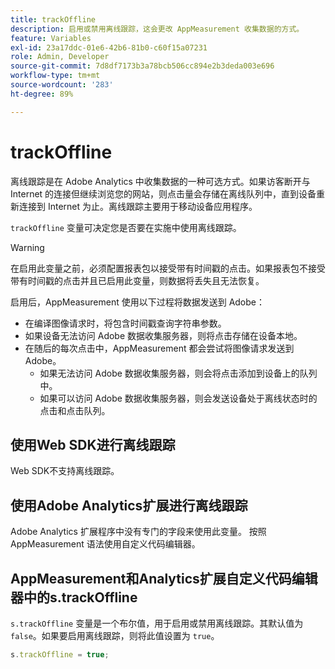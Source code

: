 ```yaml
---
title: trackOffline
description: 启用或禁用离线跟踪，这会更改 AppMeasurement 收集数据的方式。
feature: Variables
exl-id: 23a17ddc-01e6-42b6-81b0-c60f15a07231
role: Admin, Developer
source-git-commit: 7d8df7173b3a78bcb506cc894e2b3deda003e696
workflow-type: tm+mt
source-wordcount: '283'
ht-degree: 89%

---
```


# trackOffline

离线跟踪是在 Adobe Analytics 中收集数据的一种可选方式。如果访客断开与 Internet 的连接但继续浏览您的网站，则点击量会存储在离线队列中，直到设备重新连接到 Internet 为止。离线跟踪主要用于移动设备应用程序。

`trackOffline` 变量可决定您是否要在实施中使用离线跟踪。

>[!WARNING]
>
> 在启用此变量之前，必须配置报表包以接受带有时间戳的点击。如果报表包不接受带有时间戳的点击并且已启用此变量，则数据将丢失且无法恢复。

启用后，AppMeasurement 使用以下过程将数据发送到 Adobe：

* 在编译图像请求时，将包含时间戳查询字符串参数。
* 如果设备无法访问 Adobe 数据收集服务器，则将点击存储在设备本地。
* 在随后的每次点击中，AppMeasurement 都会尝试将图像请求发送到 Adobe。
   * 如果无法访问 Adobe 数据收集服务器，则会将点击添加到设备上的队列中。
   * 如果可以访问 Adobe 数据收集服务器，则会发送设备处于离线状态时的点击和点击队列。

## 使用Web SDK进行离线跟踪

Web SDK不支持离线跟踪。

## 使用Adobe Analytics扩展进行离线跟踪

Adobe Analytics 扩展程序中没有专门的字段来使用此变量。 按照 AppMeasurement 语法使用自定义代码编辑器。

## AppMeasurement和Analytics扩展自定义代码编辑器中的s.trackOffline

`s.trackOffline` 变量是一个布尔值，用于启用或禁用离线跟踪。其默认值为 `false`。如果要启用离线跟踪，则将此值设置为 `true`。

```js
s.trackOffline = true;
```
